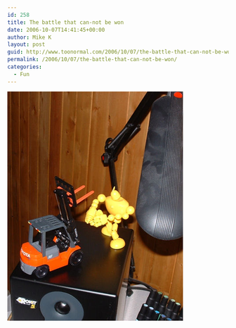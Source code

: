 ```yaml
---
id: 258
title: The battle that can-not be won
date: 2006-10-07T14:41:45+00:00
author: Mike K
layout: post
guid: http://www.toonormal.com/2006/10/07/the-battle-that-can-not-be-won/
permalink: /2006/10/07/the-battle-that-can-not-be-won/
categories:
  - Fun
---
```

![](/content/battle01.jpg)